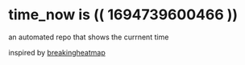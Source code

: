 # time_now is (( 1694739600466 ))

an automated repo that shows the currnent time

inspired by [breakingheatmap](https://github.com/breakingheatmap/breakingheatmap)